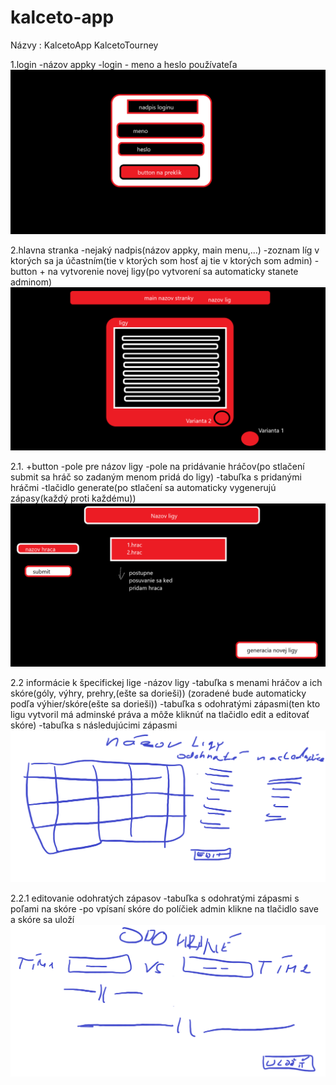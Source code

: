 # kalceto-app
Názvy :
KalcetoApp
KalcetoTourney

1.login
-názov appky
-login - meno a heslo používateľa
<img src=https://github.com/AppsLab-2/kalceto-app/blob/master/unknown.png>

2.hlavna stranka
-nejaký nadpis(názov appky, main menu,...)
-zoznam líg v ktorých sa ja účastním(tie v ktorých som hosť aj tie v ktorých som admin)
-button + na vytvorenie novej ligy(po vytvorení sa automaticky stanete adminom)
<img src=https://github.com/AppsLab-2/kalceto-app/blob/master/MAIN.png>

2.1. +button
-pole pre názov ligy
-pole na pridávanie hráčov(po stlačení submit sa hráč so zadaným menom pridá do ligy)
-tabuľka s pridanými hráčmi
-tlačidlo generate(po stlačení sa automaticky vygenerujú zápasy(každý proti každému))
<img src=https://github.com/AppsLab-2/kalceto-app/blob/master/Novaliga.png>

2.2 informácie k špecifickej lige
-názov ligy
-tabuľka s menami hráčov a ich skóre(góly, výhry, prehry,(ešte sa dorieši)) (zoradené bude automaticky podľa výhier/skóre(ešte sa dorieši))
-tabuľka s odohratými zápasmi(ten kto ligu vytvoril má adminské práva a môže kliknúť na tlačidlo edit a editovať skóre)
-tabuľka s následujúcimi zápasmi
<img src=https://github.com/AppsLab-2/kalceto-app/blob/master/Liga.png>

2.2.1 editovanie odohratých zápasov
-tabuľka s odohratými zápasmi s poľami na skóre
-po vpísaní skóre do políčiek admin klikne na tlačidlo save a skóre sa uloží
<img src=https://github.com/AppsLab-2/kalceto-app/blob/master/Historia_zapasov2.png>
